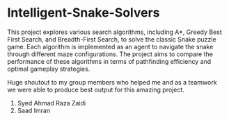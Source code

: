 # Intelligent-Snake-Solvers
This project explores various search algorithms, including A*, Greedy Best First Search, and Breadth-First Search, to solve the classic Snake puzzle game. Each algorithm is implemented as an agent to navigate the snake through different maze configurations. The project aims to compare the performance of these algorithms in terms of pathfinding efficiency and optimal gameplay strategies.

Huge shoutout to my group members who helped me and as a teamwork we were able to produce best output for this amazing project.
1. Syed Ahmad Raza Zaidi
2. Saad Imran
